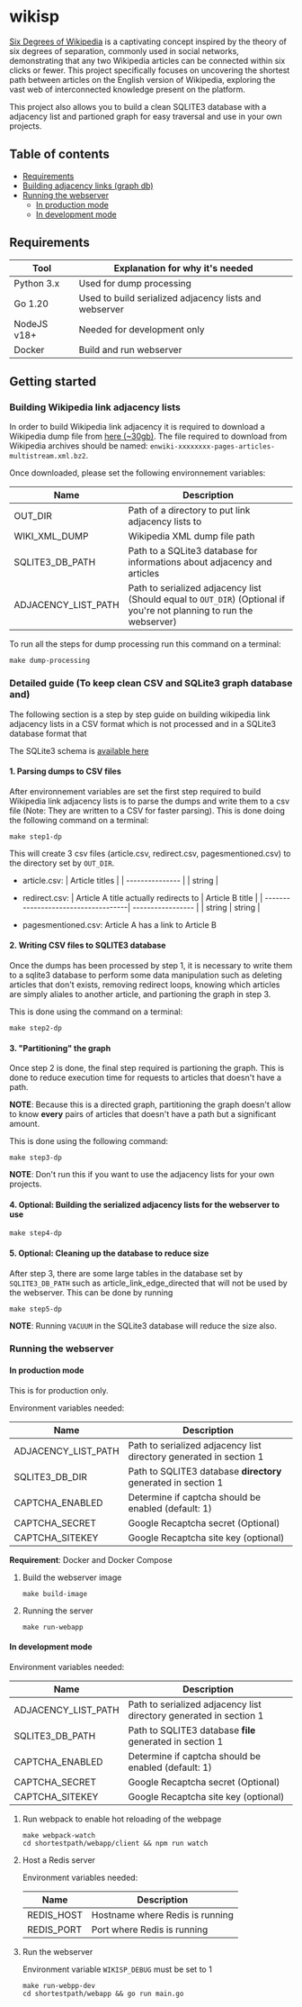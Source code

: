 # wikisp

[Six Degrees of Wikipedia](https://en.wikipedia.org/wiki/Wikipedia:Six_degrees_of_Wikipedia) is a captivating concept inspired by the theory of six degrees of separation, commonly used in social networks, demonstrating that any two Wikipedia articles can be connected within six clicks or fewer. This project specifically focuses on uncovering the shortest path between articles on the English version of Wikipedia, exploring the vast web of interconnected knowledge present on the platform.

This project also allows you to build a clean SQLITE3 database with a adjacency list and partioned graph for easy traversal and use in your own projects.

## Table of contents

- [Requirements](#requirements)
- [Building adjacency links (graph db)](#1-building-wikipedia-link-adjacency-lists)
- [Running the webserver](#running-the-webserver)
    - [In production mode](#in-production-mode)
    - [In development mode](#in-development-mode)

## Requirements

| Tool| Explanation for why it's needed |
| ---  | ----------- |
| Python 3.x | Used for dump processing |
| Go 1.20 | Used to build serialized adjacency lists and webserver |
| NodeJS v18+ | Needed for development only |
| Docker | Build and run webserver |

## Getting started

### Building Wikipedia link adjacency lists

In order to build Wikipedia link adjacency it is required to download a Wikipedia dump file from [here (~30gb)](https://dumps.wikimedia.org/backup-index.html). The file required to download from Wikipedia archives should be named: `enwiki-xxxxxxxx-pages-articles-multistream.xml.bz2`.

Once downloaded, please set the following environnement variables:

| Name | Description |
| ---  | ----------- |
| OUT_DIR | Path of a directory to put link adjacency lists to |
| WIKI_XML_DUMP | Wikipedia XML dump file path |
| SQLITE3_DB_PATH | Path to a SQLite3 database for informations about adjacency and articles |
| ADJACENCY_LIST_PATH | Path to serialized adjacency list (Should equal to `OUT_DIR`) (Optional if you're not planning to run the webserver) |


To run all the steps for dump processing run this command on a terminal:

```
make dump-processing
```


### Detailed guide (To keep clean CSV and SQLite3 graph database and)
The following section is a step by step guide on building wikipedia link adjacency lists in a CSV format which is not processed and in a SQLite3 database format that 


The SQLite3 schema is [available here](https://github.com/haskaalo/wikisp/blob/main/dump-processing/database/migrations/1_init_sqlite.sql)

#### 1. Parsing dumps to CSV files
After environnement variables are set the first step required to build Wikipedia link adjacency lists is to parse the dumps and write them to a csv file (Note: They are written to a CSV for faster parsing). This is done doing the following command on a terminal:

```
make step1-dp
```

This will create 3 csv files (article.csv, redirect.csv, pagesmentioned.csv) to the directory set by `OUT_DIR`.

* article.csv:
    | Article titles |
    | --------------- |
    | string |

* redirect.csv:
    | Article A title actually redirects to | Article B title |
    | ------------------------------------| ----------------- |
    | string | string |
* pagesmentioned.csv: Article A has a link to Article B

#### 2. Writing CSV files to SQLITE3 database
Once the dumps has been processed by step 1, it is necessary to write them to a sqlite3 database to perform some data manipulation such as deleting articles that don't exists, removing redirect loops, knowing which articles are simply aliales to another article, and partioning the graph in step 3.


This is done using the command on a terminal:

```
make step2-dp
```


#### 3. "Partitioning" the graph
Once step 2 is done, the final step required is partioning the graph. This is done to reduce execution time for requests to articles that doesn't have a path.

**NOTE**: Because this is a directed graph, partitioning the graph doesn't allow to know **every** pairs of articles that doesn't have a path but a significant amount.

This is done using the following command:
```
make step3-dp
```

**NOTE**: Don't run this if you want to use the adjacency lists for your own projects.

#### 4. Optional: Building the serialized adjacency lists for the webserver to use

```
make step4-dp
```

#### 5. Optional: Cleaning up the database to reduce size
After step 3, there are some large tables in the database set by `SQLITE3_DB_PATH` such as article_link_edge_directed that will not be used by the webserver. This can be done by running

```
make step5-dp
```

**NOTE**: Running `VACUUM` in the SQLite3 database will reduce the size also.

### Running the webserver

#### In production mode

This is for production only.

Environment variables needed:

| Name | Description |
| ---  | ----------- |
| ADJACENCY_LIST_PATH | Path to serialized adjacency list directory generated in section 1|
| SQLITE3_DB_DIR | Path to SQLITE3 database **directory** generated in section 1 |
| CAPTCHA_ENABLED | Determine if captcha should be enabled  (default: 1)
| CAPTCHA_SECRET | Google Recaptcha secret (Optional) |
| CAPTCHA_SITEKEY | Google Recaptcha site key (optional) |

**Requirement**: Docker and Docker Compose

1. Build the webserver image

    ```
    make build-image
    ```

2. Running the server

    ```
    make run-webapp
    ```

#### In development mode

Environment variables needed:

| Name | Description |
| ---  | ----------- |
| ADJACENCY_LIST_PATH | Path to serialized adjacency list directory generated in section 1|
| SQLITE3_DB_PATH | Path to SQLITE3 database **file** generated in section 1 |
| CAPTCHA_ENABLED | Determine if captcha should be enabled  (default: 1)
| CAPTCHA_SECRET | Google Recaptcha secret (Optional) |
| CAPTCHA_SITEKEY | Google Recaptcha site key (optional) |

1. Run webpack to enable hot reloading of the webpage


    ```
    make webpack-watch
    cd shortestpath/webapp/client && npm run watch
    ```

2. Host a Redis server
    
    Environment variables needed:

    | Name | Description |
    | -----| ------------|
    | REDIS_HOST| Hostname where Redis is running |
    | REDIS_PORT | Port where Redis is running |
    

2. Run the webserver

    Environment variable `WIKISP_DEBUG` must be set to 1
    
    ```
    make run-webpp-dev
    cd shortestpath/webapp && go run main.go
    ```